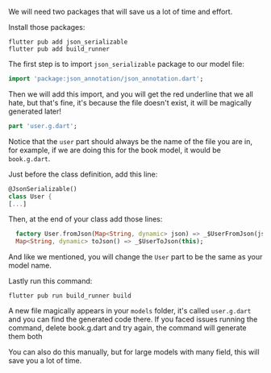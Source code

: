 We will need two packages that will save us a lot of time and effort.

Install those packages:

```
flutter pub add json_serializable
flutter pub add build_runner
```

The first step is to import `json_serializable` package to our model file:

```dart
import 'package:json_annotation/json_annotation.dart';
```

Then we will add this import, and you will get the red underline that we all hate, but that's fine, it's because the file doesn't exist, it will be magically generated later!

```dart
part 'user.g.dart';
```

Notice that the `user` part should always be the name of the file you are in, for example, if we are doing this for the book model, it would be `book.g.dart`.

Just before the class definition, add this line:

```dart
@JsonSerializable()
class User {
[...]
```

Then, at the end of your class add those lines:

```dart
  factory User.fromJson(Map<String, dynamic> json) => _$UserFromJson(json);
  Map<String, dynamic> toJson() => _$UserToJson(this);
```

And like we mentioned, you will change the `User` part to be the same as your model name.

Lastly run this command:

```shell
flutter pub run build_runner build
```

A new file magically appears in your `models` folder, it's called `user.g.dart` and you can find the generated code there.
If you faced issues running the command, delete book.g.dart and try again, the command will generate them both

You can also do this manually, but for large models with many field, this will save you a lot of time.
